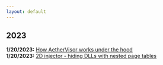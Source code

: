 ```yaml
---
layout: default
---
```


## 2023

**1/20/2023:** [How AetherVisor works under the hood](https://mellownight.github.io/2023/01/19/AetherVisor.html)
<br> 
**1/20/2023:** [2D injector - hiding DLLs with nested page tables](https://mellownight.github.io/2023/01/10/BEInjector.html)
